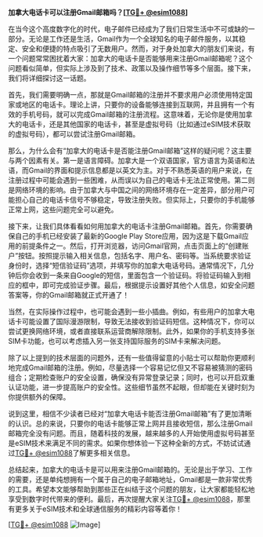 **加拿大电话卡可以注册Gmail邮箱吗？[[TG💪+ @esim1088](https://t.me/s/esim1088)]**

在当今这个高度数字化的时代，电子邮件已经成为了我们日常生活中不可或缺的一部分。无论是工作还是生活，Gmail作为一个全球知名的电子邮件服务，以其稳定、安全和便捷的特点吸引了无数用户。然而，对于身处加拿大的朋友们来说，有一个问题常常困扰着大家：加拿大的电话卡是否能够用来注册Gmail邮箱呢？这个问题看似简单，但实际上涉及到了技术、政策以及操作细节等多个层面。接下来，我们将详细探讨这一话题。

首先，我们需要明确一点，那就是Gmail邮箱的注册并不要求用户必须使用特定国家或地区的电话卡。理论上讲，只要你的设备能够连接到互联网，并且拥有一个有效的手机号码，就可以完成Gmail邮箱的注册流程。这意味着，无论你是使用加拿大的电话卡，还是其他国家的电话卡，甚至是虚拟号码（比如通过eSIM技术获取的虚拟号码），都可以尝试注册Gmail邮箱。

那么，为什么会有“加拿大的电话卡是否能注册Gmail邮箱”这样的疑问呢？这主要与两个因素有关。第一是语言障碍。加拿大是一个双语国家，官方语言为英语和法语，而Gmail的界面和提示信息都是以英文为主。对于不熟悉英语的用户来说，在注册过程中可能会遇到一些困难，从而误以为自己的电话卡无法正常使用。第二则是网络环境的影响。由于加拿大与中国之间的网络环境存在一定差异，部分用户可能担心自己的电话卡信号不够稳定，导致注册失败。但实际上，只要你的手机能够正常上网，这些问题完全可以避免。

接下来，让我们具体看看如何用加拿大的电话卡注册Gmail邮箱。首先，你需要确保自己的手机已经安装了最新的Google Play Store应用，因为这是下载Gmail应用的前提条件之一。然后，打开浏览器，访问Gmail官网，点击页面上的“创建账户”按钮。按照提示输入相关信息，包括名字、用户名、密码等。当系统要求验证身份时，选择“短信验证码”选项，并填写你的加拿大电话号码。通常情况下，几分钟后你会收到一条来自Google的短信，里面包含一个验证码。将验证码输入到相应的框中，即可完成验证步骤。最后，根据提示设置好其他个人信息，如安全问题答案等，你的Gmail邮箱就正式开通了！

当然，在实际操作过程中，也可能会遇到一些小插曲。例如，有些用户的加拿大电话卡可能设置了国际漫游限制，导致无法接收到验证码短信。这种情况下，你可以尝试更换网络环境，或者直接联系运营商解除限制。此外，如果你的手机支持多张SIM卡功能，也可以考虑插入另一张支持国际服务的SIM卡来解决问题。

除了以上提到的技术层面的问题外，还有一些值得留意的小贴士可以帮助你更顺利地完成Gmail邮箱的注册。例如，尽量选择一个容易记忆但又不容易被猜测的密码组合；定期检查账户的安全设置，确保没有异常登录记录；同时，也可以开启双重认证功能，进一步提高账户的安全性。这些细节虽然不起眼，但却能在关键时刻为你提供额外的保障。

说到这里，相信不少读者已经对“加拿大电话卡能否注册Gmail邮箱”有了更加清晰的认识。总的来说，只要你的电话卡能够正常上网并且接收短信，那么注册Gmail邮箱完全没有问题。而且，随着科技的发展，越来越多的人开始使用虚拟号码甚至是eSIM技术来满足不同的需求。如果你想体验一下这种全新的方式，不妨试试通过[TG💪+ @esim1088](https://t.me/s/esim1088)了解更多相关信息。

总结起来，加拿大的电话卡是可以用来注册Gmail邮箱的。无论是出于学习、工作的需要，还是单纯想拥有一个属于自己的电子邮箱地址，Gmail都是一款非常优秀的工具。希望本文能够帮助到那些正在纠结于这个问题的朋友，让大家都能轻松地享受到数字时代带来的便利。最后，再次提醒大家关注[TG💪+ @esim1088](https://t.me/s/esim1088)，那里有更多关于eSIM技术和全球通信服务的精彩内容等着你！

[[TG💪+ @esim1088](https://t.me/s/esim1088) ![Image](https://i.postimg.cc/4NQfJmqS/Snipaste-2025-05-13-00-14-12.png)]